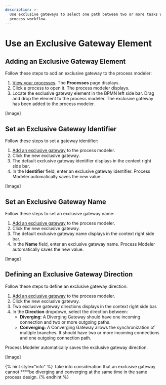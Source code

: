 ```yaml
---
description: >-
  Use exclusive gateways to select one path between two or more tasks within a
  process workflow.
---
```


# Use an Exclusive Gateway Element

## Adding an Exclusive Gateway Element

Follow these steps to add an exclusive gateway to the process modeler:

1. [View your processes](https://processmaker.gitbook.io/processmaker-4-community/-LPblkrcFWowWJ6HZdhC/~/drafts/-LRhVZm0ddxDcGGdN5ZN/primary/designing-processes/viewing-processes/view-the-list-of-processes/view-your-processes#view-all-processes). The **Processes** page displays.
2. Click a process to open it. The process modeler displays.
3. Locate the exclusive gateway element in the BPMN left side bar. Drag and drop the element to the process modeler. The exclusive gateway has been added to the process modeler.

\[Image\]

## Set an Exclusive Gateway Identifier

Follow these steps to set a gateway identifier:

1. [Add an exclusive gateway](gateways.md#adding-an-exclusive-gateway-element) to the process modeler.
2. Click the new exclusive gateway.
3. The default exclusive gateway identifier displays in the context right side bar.
4. In the **Identifier** field, enter an exclusive gateway identifier. Process Modeler automatically saves the new value.

\[Image\]

## Set an Exclusive Gateway Name

Follow these steps to set an exclusive gateway name:

1. [Add an exclusive gateway](gateways.md#adding-an-exclusive-gateway-element) to the process modeler.
2. Click the new exclusive gateway.
3. The default exclusive gateway name displays in the context right side bar.
4. In the **Name** field, enter an exclusive gateway name. Process Modeler automatically saves the new value.

\[Image\]

## Defining an Exclusive Gateway Direction

Follow these steps to define an exclusive gateway direction:

1. [Add an exclusive gateway](gateways.md#adding-an-exclusive-gateway-element) to the process modeler.
2. Click the new exclusive gateway.
3. Two exclusive gateway directions displays in the context right side bar.
4. In the **Direction** dropdown, select the direction between: 
   * **Diverging:** A Diverging Gateway should have one incoming connection and two or more outgoing paths.
   * **Converging:** A Converging Gateway allows the synchronization of multiple branches. It should have two or more incoming connections and one outgoing connection path.

Process Modeler automatically saves the exclusive gateway direction.

\[Image\]

{% hint style="info" %}
Take into consideration that an exclusive gateway cannot ****be diverging and converging at the same time in the same process design.
{% endhint %}

